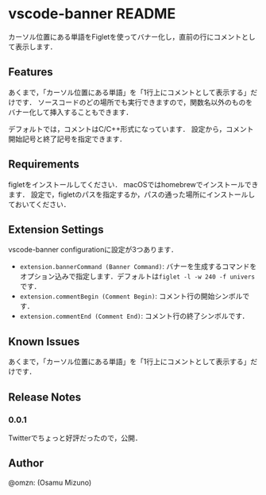 # vscode-banner README

カーソル位置にある単語をFigletを使ってバナー化し，直前の行にコメントとして表示します．

## Features

あくまで，「カーソル位置にある単語」を「1行上にコメントとして表示する」だけです．
ソースコードのどの場所でも実行できますので，関数名以外のものをバナー化して挿入することもできます．

デフォルトでは，コメントはC/C++形式になっています．
設定から，コメント開始記号と終了記号を指定できます．

## Requirements

figletをインストールしてください．
macOSではhomebrewでインストールできます．
設定で，figletのパスを指定するか，パスの通った場所にインストールしておいてください．

## Extension Settings

vscode-banner configurationに設定が3つあります．

* `extension.bannerCommand (Banner Command)`: バナーを生成するコマンドをオプション込みで指定します．デフォルトは`figlet -l -w 240 -f univers `です．
* `extension.commentBegin (Comment Begin)`: コメント行の開始シンボルです．
* `extension.commentEnd (Comment End)`: コメント行の終了シンボルです．

## Known Issues

あくまで，「カーソル位置にある単語」を「1行上にコメントとして表示する」だけです．

## Release Notes

### 0.0.1

Twitterでちょっと好評だったので，公開．

## Author

@omzn: (Osamu Mizuno)
